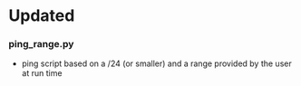 # Updated

### ping_range.py

- ping script based on a /24 (or smaller) and a range provided by the user at run time